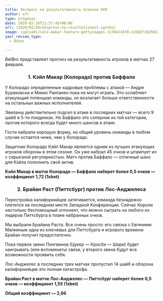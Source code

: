 ```yaml
---
title: Экспресс на результативность игроков НХЛ
author: xfr
type: prognozy
date: 2020-02-26T11:57:43+00:00
url: /2020/02/26/ekspress-na-rezultativnost-igroko/
image: /uploads/cale-makar-feature-gettyimages-1178414370-e1582718256535.jpg
yasr_review_type:
  - Other

---
```

BetBro представляет прогноз на результативность игроков в матчах 27 февраля.

<h3 style="text-align: center">
  <strong>1. Кэйл Макар (Колорадо) против Баффало</strong>
</h3>

У Колорадо определенные кадровые проблемы с атакой &#8212; Андре Бураковски и Микко Рантанен пока не могут играть. Это ослабляет атакующий потенциал команды, но возлагает больше ответственности на остальных важных исполнителей.

Эвеланш действительно подсел в атаке в последних матчах &#8212; всего 9 шайб в 5-ти поединках. Но Баффало это соперник из той категории, против которого всегда будет много шансов в атаке.

Гости набрали хорошую форму, но общий уровень команды в любом случае остается ниже, чем у Колорадо.

Защитник Колорадо Кэйл Макар является одним из лучших атакующих игроков обороны в этом сезоне. Он уже набрал 45 очков и штампует их с серьезной регулярностью. Матч против Баффало &#8212; отличный шанс для Кэйла пополнить свой актив.

**Кэйл Макар в матче Колорадо &#8212; Баффало наберет более 0,5 очков &#8212; коэффициент 1,72 (1xbet)**

<h3 style="text-align: center">
  <strong>2. Брайан Раст (Питтсбург) против Лос-Анджелеса</strong>
</h3>

Перестройка калифорнийцев затягивается, команда безнадежно плетется на последнем месте Западной Конференции. Сейчас Короли настолько беспомощный оппонент, что можно сыграть на любого из лидеров Питтсбурга в плане набранных очков.

Мы выбрали Брайана Раста. Все очень просто: его связка с Евгением Малкиным одна из ключевых для Питтсбурга и игрового времени Брайан получит предостаточно.

Пока первое звено Пингвинов (Цукер &#8212; Кросби &#8212; Шири) будет наигрывать (или вспоминать) связи, у второго звена будут все возможности проявить себя.

Лос-Анджелес в последних трех матчах пропустил 14 шайб и оборона калифорнийцев это полная катастрофа.

**Брайан Раст в матче Лос-Анджелес &#8212; Питтсбург наберет более 0,5 очков &#8212; коэффициент 1,55 (1xbet)**

**Общий коэффициент — 2,66**